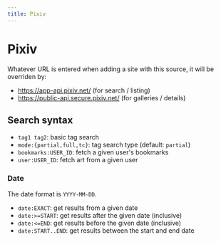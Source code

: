 ```yaml
---
title: Pixiv
---
```



# Pixiv

Whatever URL is entered when adding a site with this source, it will be overriden by:
* <https://app-api.pixiv.net/> (for search / listing)
* <https://public-api.secure.pixiv.net/> (for galleries / details)

## Search syntax

* `tag1 tag2`: basic tag search
* `mode:{partial,full,tc}`: tag search type (default: `partial`)
* `bookmarks:USER_ID`: fetch a given user's bookmarks
* `user:USER_ID`: fetch art from a given user

### Date
The date format is `YYYY-MM-DD`.

* `date:EXACT`: get results from a given date
* `date:>=START`: get results after the given date (inclusive)
* `date:<=END`: get results before the given date (inclusive)
* `date:START..END`: get results between the start and end date